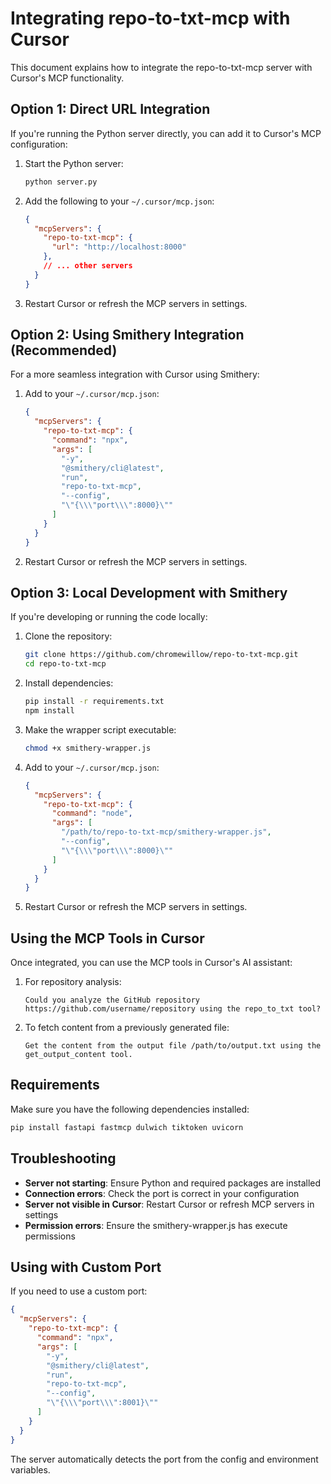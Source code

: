 # Integrating repo-to-txt-mcp with Cursor

This document explains how to integrate the repo-to-txt-mcp server with Cursor's MCP functionality.

## Option 1: Direct URL Integration

If you're running the Python server directly, you can add it to Cursor's MCP configuration:

1. Start the Python server:
   ```bash
   python server.py
   ```

2. Add the following to your `~/.cursor/mcp.json`:
   ```json
   {
     "mcpServers": {
       "repo-to-txt-mcp": {
         "url": "http://localhost:8000"
       },
       // ... other servers
     }
   }
   ```

3. Restart Cursor or refresh the MCP servers in settings.

## Option 2: Using Smithery Integration (Recommended)

For a more seamless integration with Cursor using Smithery:

1. Add to your `~/.cursor/mcp.json`:
   ```json
   {
     "mcpServers": {
       "repo-to-txt-mcp": {
         "command": "npx",
         "args": [
           "-y",
           "@smithery/cli@latest",
           "run",
           "repo-to-txt-mcp",
           "--config",
           "\"{\\\"port\\\":8000}\""
         ]
       }
     }
   }
   ```

2. Restart Cursor or refresh the MCP servers in settings.

## Option 3: Local Development with Smithery

If you're developing or running the code locally:

1. Clone the repository:
   ```bash
   git clone https://github.com/chromewillow/repo-to-txt-mcp.git
   cd repo-to-txt-mcp
   ```

2. Install dependencies:
   ```bash
   pip install -r requirements.txt
   npm install
   ```

3. Make the wrapper script executable:
   ```bash
   chmod +x smithery-wrapper.js
   ```

4. Add to your `~/.cursor/mcp.json`:
   ```json
   {
     "mcpServers": {
       "repo-to-txt-mcp": {
         "command": "node",
         "args": [
           "/path/to/repo-to-txt-mcp/smithery-wrapper.js",
           "--config",
           "\"{\\\"port\\\":8000}\""
         ]
       }
     }
   }
   ```

5. Restart Cursor or refresh the MCP servers in settings.

## Using the MCP Tools in Cursor

Once integrated, you can use the MCP tools in Cursor's AI assistant:

1. For repository analysis:
   ```
   Could you analyze the GitHub repository https://github.com/username/repository using the repo_to_txt tool?
   ```

2. To fetch content from a previously generated file:
   ```
   Get the content from the output file /path/to/output.txt using the get_output_content tool.
   ```

## Requirements

Make sure you have the following dependencies installed:

```bash
pip install fastapi fastmcp dulwich tiktoken uvicorn
```

## Troubleshooting

- **Server not starting**: Ensure Python and required packages are installed
- **Connection errors**: Check the port is correct in your configuration
- **Server not visible in Cursor**: Restart Cursor or refresh MCP servers in settings
- **Permission errors**: Ensure the smithery-wrapper.js has execute permissions

## Using with Custom Port

If you need to use a custom port:

```json
{
  "mcpServers": {
    "repo-to-txt-mcp": {
      "command": "npx",
      "args": [
        "-y",
        "@smithery/cli@latest",
        "run",
        "repo-to-txt-mcp",
        "--config",
        "\"{\\\"port\\\":8001}\""
      ]
    }
  }
}
```

The server automatically detects the port from the config and environment variables.